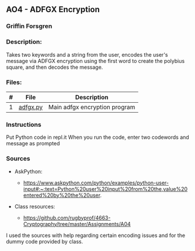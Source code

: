 ## AO4 - ADFGX Encryption
### Griffin Forsgren
### Description:
Takes two keywords and a string from the user, encodes the user's message via ADFGX encryption using the first word to create the polybius square, and then decodes the message. 

### Files:
|   #   | File                       | Description                                                |
| :---: | -------------------------- | ---------------------------------------------------------- |
|   1   | [adfgx.py](./adfgx.py)     | Main adfgx encryption program                              |

### Instructions
Put Python code in repl.it
When you run the code, enter two codewords and message as prompted

### Sources
  - AskPython:
    - https://www.askpython.com/python/examples/python-user-input#:~:text=Python%20user%20input%20from%20the,value%20entered%20by%20the%20user.
    
  - Class resources:
    - https://github.com/rugbyprof/4663-Cryptography/tree/master/Assignments/A04
  
  I used the sources with help regarding certain encoding issues and for the dummy code provided by class. 
